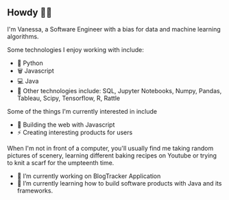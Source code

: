 ## Howdy 💃🏽
I'm Vanessa, a Software Engineer with a bias for data and machine learning algorithms.

Some technologies I enjoy working with include:
- 🐍 Python
- 🗑️ Javascript
- 💻 Java
- 🧰 Other technologies include: SQL, Jupyter Notebooks, Numpy, Pandas, Tableau, Scipy, Tensorflow, R, Rattle

Some of the things I'm currently interested in include
- 🌱 Building the web with Javascript
- ⚡ Creating interesting products for users

When I'm not in front of a computer, you'll usually find me taking random pictures of scenery, learning different baking recipes on Youtube or trying to knit a scarf for the umpteenth time.

- 🔭 I’m currently working on BlogTracker Application
- 🌱 I’m currently learning how to build software products with Java and its frameworks.

<!--
**Vanneka/Vanneka** is a ✨ _special_ ✨ repository because its `README.md` (this file) appears on your GitHub profile.

Here are some ideas to get you started:

- 🔭 I’m currently working on ...
- 🌱 I’m currently learning ...
- 👯 I’m looking to collaborate on ...
- 🤔 I’m looking for help with ...
- 💬 Ask me about ...
- 📫 How to reach me: ...
- 😄 Pronouns: ...
- ⚡ Fun fact: ...
-->
